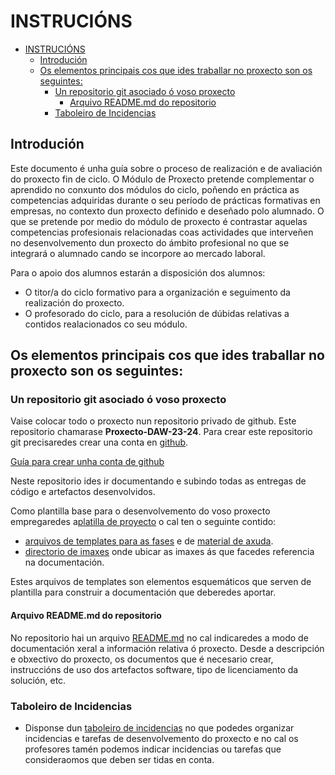 # INSTRUCIÓNS

- [INSTRUCIÓNS](#instrucións)
  - [Introdución](#introdución)
  - [Os elementos principais cos que ides traballar no proxecto son os seguintes:](#os-elementos-principais-cos-que-ides-traballar-no-proxecto-son-os-seguintes)
    - [Un repositorio git asociado ó voso proxecto](#un-repositorio-git-asociado-ó-voso-proxecto)
      - [Arquivo README.md do repositorio](#arquivo-readmemd-do-repositorio)
    - [Taboleiro de Incidencias](#taboleiro-de-incidencias)

## Introdución

Este documento é unha guía sobre o proceso de realización e de avaliación do proxecto fin de ciclo.
O Módulo de Proxecto pretende complementar o aprendido no conxunto dos módulos do ciclo, poñendo en práctica as competencias adquiridas durante o seu período de prácticas formativas en empresas, no contexto dun proxecto definido e deseñado polo alumnado. O que se pretende por medio do módulo de proxecto é contrastar aquelas competencias profesionais relacionadas coas actividades que interveñen no desenvolvemento dun proxecto do ámbito profesional no que se integrará o alumnado cando se incorpore ao mercado laboral.

Para o apoio dos alumnos estarán a disposición dos alumnos:

- O titor/a do ciclo formativo para a organización e seguimento da realización do proxecto.
- O profesorado do ciclo, para a resolución de dúbidas relativas a contidos realacionados co seu módulo.

## Os elementos principais cos que ides traballar no proxecto son os seguintes:

### Un repositorio git asociado ó voso proxecto

Vaise colocar todo o proxecto nun repositorio privado de github. Este repositorio chamarase **Proxecto-DAW-23-24**.  Para crear este repositorio git precisaredes crear una conta en [github](https:/github.com/). 

[Guía para crear unha conta de github](https://www.mclibre.org/consultar/informatica/lecciones/github-cuenta.html)

Neste repositorio ides ir documentando e subindo todas as entregas de código e artefactos desenvolvidos. 

Como plantilla base para o desenvolvemento do voso proxecto empregaredes a[platilla de proyecto](../plantilla-proxecto/) o cal ten o seguinte contido:

- [arquivos de templates para as fases](doc/templates) e de [material de axuda](doc/material_axuda). 
- [directorio de imaxes](doc/img) onde ubicar as imaxes ás que facedes referencia na documentación. 

Estes arquivos de templates son elementos esquemáticos que serven de plantilla para construir a documentación que deberedes aportar.

#### Arquivo README.md do repositorio

No repositorio hai un arquivo [README.md](README.md) no cal indicaredes a modo de documentación xeral a información relativa ó proxecto. Desde a descripción e obxectivo do proxecto, os documentos que é necesario crear, instruccións de uso dos artefactos software, tipo de licenciamento da solución, etc.

### Taboleiro de Incidencias

- Disponse dun [taboleiro de incidencias](./doc/templates/incidencias.md) no que podedes organizar incidencias e tarefas de desenvolvemento do proxecto e no cal os profesores tamén podemos indicar incidencias ou tarefas que consideraomos que deben ser tidas en conta.
